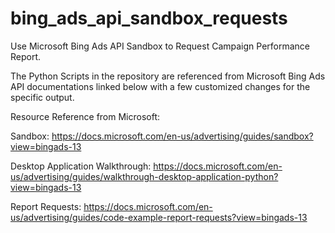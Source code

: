 # bing_ads_api_sandbox_requests
Use Microsoft Bing Ads API Sandbox to Request Campaign Performance Report.

The Python Scripts in the repository are referenced from Microsoft Bing Ads API documentations linked below with a few customized changes for the specific output.

Resource Reference from Microsoft:

Sandbox: https://docs.microsoft.com/en-us/advertising/guides/sandbox?view=bingads-13

Desktop Application Walkthrough: https://docs.microsoft.com/en-us/advertising/guides/walkthrough-desktop-application-python?view=bingads-13

Report Requests: https://docs.microsoft.com/en-us/advertising/guides/code-example-report-requests?view=bingads-13
